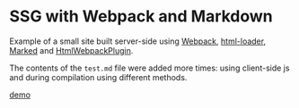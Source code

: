 # SSG with Webpack and Markdown

Example of a small site built server-side using [Webpack](https://webpack.js.org/), [html-loader](https://github.com/webpack-contrib/html-loader), [Marked](https://marked.js.org/) and [HtmlWebpackPlugin](https://webpack.js.org/plugins/html-webpack-plugin/).

The contents of the `test.md` file were added more times: using client-side js and during compilation using different methods.


[demo](https://massimo-cassandro.github.io/area-test/2025-04-webpack-markdown-ssg/index.html)
